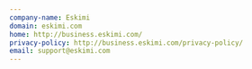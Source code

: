 ```yaml
---
company-name: Eskimi
domain: eskimi.com
home: http://business.eskimi.com/
privacy-policy: http://business.eskimi.com/privacy-policy/
email: support@eskimi.com
---
```




